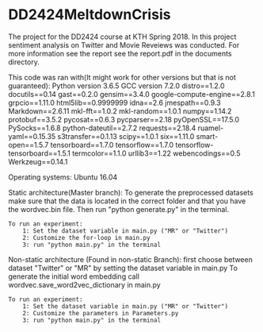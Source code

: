 # DD2424MeltdownCrisis
The project for the DD2424 course at KTH Spring 2018. In this project sentiment analysis on Twitter and Movie Reveiews was conducted.
For more information see the report see the report.pdf in the documents directory.

This code was ran with(It might work for other versions but that is not guaranteed):
Python version 3.6.5
GCC version 7.2.0
distro==1.2.0
docutils==0.14
gast==0.2.0
gensim==3.4.0
google-compute-engine==2.8.1
grpcio==1.11.0
html5lib==0.9999999
idna==2.6
jmespath==0.9.3
Markdown==2.6.11
mkl-fft==1.0.2
mkl-random==1.0.1
numpy==1.14.2
protobuf==3.5.2
pycosat==0.6.3
pycparser==2.18
pyOpenSSL==17.5.0
PySocks==1.6.8
python-dateutil==2.7.2
requests==2.18.4
ruamel-yaml==0.15.35
s3transfer==0.1.13
scipy==1.0.1
six==1.11.0
smart-open==1.5.7
tensorboard==1.7.0
tensorflow==1.7.0
tensorflow-tensorboard==1.5.1
termcolor==1.1.0
urllib3==1.22
webencodings==0.5
Werkzeug==0.14.1

Operating systems: Ubuntu 16.04

Static architecture(Master branch):
    To generate the preprocessed datasets make sure that the data is located in the correct folder and that you have the wordvec.bin file. Then run "python generate.py" in the terminal.

    To run an experiment:
        1: Set the dataset variable in main.py ("MR" or "Twitter")
        2: Customize the for-loop in main.py
        3: run "python main.py" in the terminal

Non-static architecture (Found in non-static Branch):
    first choose between dataset "Twitter" or "MR" by setting the dataset variable in main.py
    To generate the initial word embedding call wordvec.save_word2vec_dictionary in main.py

    To run an experiment:
        1: Set the dataset variable in main.py ("MR" or "Twitter")
        2: Customize the parameters in Parameters.py
        3: run "python main.py" in the terminal
